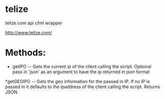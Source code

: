 telize
======

telize.com api cfml wrapper

http://www.telize.com/



Methods:
===========

* getIP() -- Gets the current ip of the client calling the script.  Optional pass in 'json' as an argument to have the ip returned in json format

*getGEOIP() -- Gets the geo information for the passed in IP.  If no IP is passed in it defaults to the ipaddress of the client calling the script.  Returns JSON.